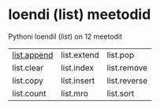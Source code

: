 # loendi \(list\) meetodid

Pythoni loendil \(_list_\) on 12 meetodit

|  |  |  |
| :--- | :--- | :--- |
| [list.append](list.append.md) | list.extend | list.pop |
| list.clear | list.index | list.remove |
| list.copy | list.insert | list.reverse |
| list.count | list.mro | list.sort |


